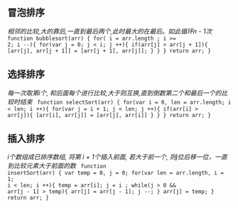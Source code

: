 ## 冒泡排序
<i>相邻的比较,大的靠后,一直到最后两个,此时最大的在最后。如此循环n - 1次</i>
<code>
function bubblesort(arr) {
    for( i = arr.length ; i >= 2; i --){
        for(var j = 0; j < i; j ++){
            if(arr[j] > arr[j + 1]){
                [arr[j], arr[j + 1]] = [arr[j + 1], arr[j]];
            }
        }
    }
    return arr;
}
</code>

## 选择排序
<i>每一次取第i个, 和后面每个进行比较,大于则互换,直到倒数第二个和最后一个的比较时结束</i>
<code>
function selectSort(arr) {
    for(var i = 0, len = arr.length; i < len; i ++){
        for(var j = i + 1; j < len; j ++){
            if(arr[i] > arr[j]){
                [arr[i], arr[j]] = [arr[j], arr[i]]
            }
        }
    }
    return arr;
}
</code>

## 插入排序
<i>i个数组成已排序数组, 将第 i + 1个插入前面, 若大于前一个, 则j位后移一位，一直到比较元素大于前面的数</i>
<code>
function insertSort(arr) {
    var temp = 0, j = 0;
    for(var len = arr.length, i = 1; i <  len; i ++){
        temp = arr[i];
        j = i ;
        while(j > 0 && arr[j - 1] > temp){
            arr[j] = arr[j - 1];
            j --;
        }
        arr[j] = temp;
    }
    return arr;
}
</code>